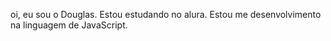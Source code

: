 oi, eu sou o Douglas.
Estou estudando no alura.
Estou me desenvolvimento na linguagem de JavaScript.
